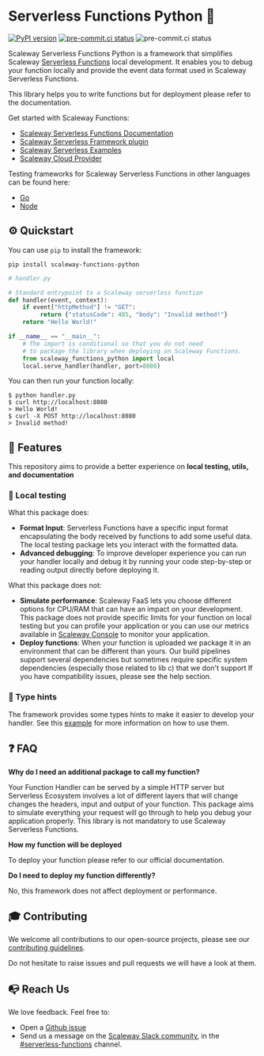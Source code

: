 # Serverless Functions Python 💜

[![PyPI version](https://badge.fury.io/py/scaleway-functions-python.svg)](https://badge.fury.io/py/scaleway-functions-python)
[![pre-commit.ci status](https://results.pre-commit.ci/badge/github/scaleway/serverless-functions-python/main.svg)](https://results.pre-commit.ci/latest/github/scaleway/serverless-functions-python/main)
![pre-commit.ci status](https://img.shields.io/badge/python-3.8_|_3.9_|_3.10_|_3.11-blue.svg)

Scaleway Serverless Functions Python is a framework that simplifies Scaleway [Serverless Functions](https://www.scaleway.com/fr/serverless-functions/) local development.
It enables you to debug your function locally and provide the event data format used in Scaleway Serverless Functions.

This library helps you to write functions but for deployment please refer to the documentation.

Get started with Scaleway Functions:

- [Scaleway Serverless Functions Documentation](https://www.scaleway.com/en/docs/serverless/functions/quickstart/)
- [Scaleway Serverless Framework plugin](https://github.com/scaleway/serverless-scaleway-functions)
- [Scaleway Serverless Examples](https://github.com/scaleway/serverless-examples)
- [Scaleway Cloud Provider](https://scaleway.com)

Testing frameworks for Scaleway Serverless Functions in other languages can be found here:

- [Go](https://github.com/scaleway/serverless-functions-go)
- [Node](https://github.com/scaleway/serverless-functions-node)

## ⚙️ Quickstart

You can use `pip` to install the framework:

```console
pip install scaleway-functions-python
```

```python
# handler.py

# Standard entrypoint to a Scaleway serverless function
def handler(event, context):
    if event["httpMethod"] != "GET":
         return {"statusCode": 405, "body": "Invalid method!"}
    return "Hello World!"

if __name__ == "__main__":
    # The import is conditional so that you do not need
    # to package the library when deploying on Scaleway Functions.
    from scaleway_functions_python import local
    local.serve_handler(handler, port=8080)
```

You can then run your function locally:

```console
$ python handler.py
$ curl http://localhost:8080
> Hello World!
$ curl -X POST http://localhost:8080
> Invalid method!
```

## 🚀 Features

This repository aims to provide a better experience on **local testing, utils, and documentation**

### 🏡 Local testing

What this package does:

- **Format Input**: Serverless Functions have a specific input format encapsulating the body received by functions to add some useful data.
  The local testing package lets you interact with the formatted data.
- **Advanced debugging**: To improve developer experience you can run your handler locally and debug it by running your code step-by-step or reading output directly before deploying it.

What this package does not:

- **Simulate performance**: Scaleway FaaS lets you choose different options for CPU/RAM that can have an impact
  on your development. This package does not provide specific limits for your function on local testing but you can profile your application or you can use our metrics available in [Scaleway Console](https://console.scaleway.com/)
  to monitor your application.
- **Deploy functions**: When your function is uploaded we package it in an environment that can be different than yours. Our build pipelines support several dependencies but sometimes require specific system dependencies (especially those related to lib c) that we don't support
  If you have compatibility issues, please see the help section.

### 🧱 Type hints

The framework provides some types hints to make it easier to develop your handler. See this [example](examples/mirror.py) for more information on how to use them.

## ❓ FAQ

**Why do I need an additional package to call my function?**

Your Function Handler can be served by a simple HTTP server but Serverless Ecosystem involves a lot of different layers that will change changes the headers, input and output of your function. This package aims to simulate everything your request will go through to help you debug your application properly.
This library is not mandatory to use Scaleway Serverless Functions.

**How my function will be deployed**

To deploy your function please refer to our official documentation.

**Do I need to deploy my function differently?**

No, this framework does not affect deployment or performance.

## 🎓 Contributing

We welcome all contributions to our open-source projects, please see our [contributing guidelines](./.github/CONTRIBUTING.md).

Do not hesitate to raise issues and pull requests we will have a look at them.

## 📭 Reach Us

We love feedback. Feel free to:

- Open a [Github issue](https://github.com/scaleway/serverless-functions-python/issues/new)
- Send us a message on the [Scaleway Slack community](https://slack.scaleway.com/), in the [#serverless-functions](https://scaleway-community.slack.com/app_redirect?channel=serverless-functions) channel.
